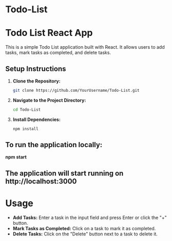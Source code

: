 # Todo-List
# Todo List React App

This is a simple Todo List application built with React. It allows users to add tasks, mark tasks as completed, and delete tasks.

## Setup Instructions

1. **Clone the Repository:**
   ```bash
   git clone https://github.com/YourUsername/Todo-List.git

2. **Navigate to the Project Directory:**
   ```bash
   cd Todo-List
3. **Install Dependencies:**
   ```bash
   npm install

## To run the application locally:

**npm start**

## The application will start running on http://localhost:3000


# Usage

- **Add Tasks:** Enter a task in the input field and press Enter or click the "+" button.
- **Mark Tasks as Completed:** Click on a task to mark it as completed.
- **Delete Tasks:** Click on the "Delete" button next to a task to delete it.
